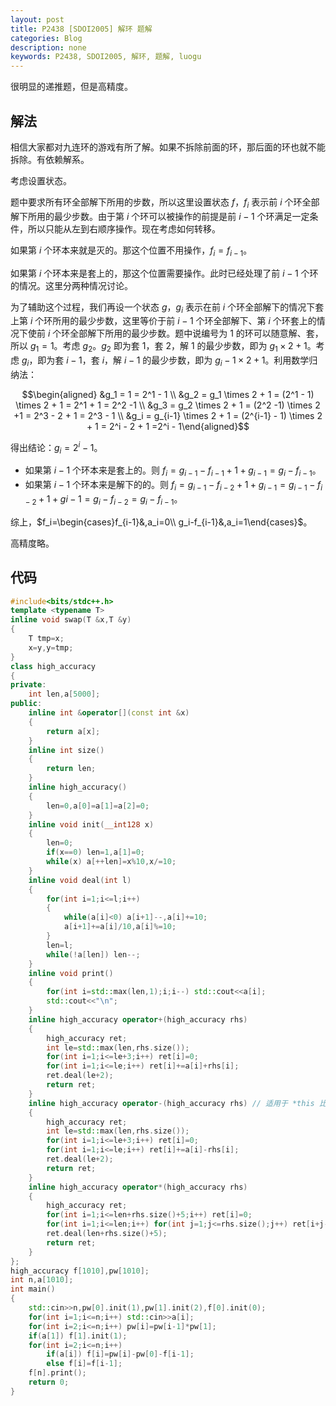 ```yaml
---
layout: post
title: P2438 [SDOI2005] 解环 题解
categories: Blog
description: none
keywords: P2438, SDOI2005, 解环, 题解, luogu
---
```


很明显的递推题，但是高精度。

## 解法

相信大家都对九连环的游戏有所了解。如果不拆除前面的环，那后面的环也就不能拆除。有依赖解系。

考虑设置状态。

题中要求所有环全部解下所用的步数，所以这里设置状态 $f$，$f_i$ 表示前 $i$ 个环全部解下所用的最少步数。由于第 $i$ 个环可以被操作的前提是前 $i-1$ 个环满足一定条件，所以只能从左到右顺序操作。现在考虑如何转移。

如果第 $i$ 个环本来就是灭的。那这个位置不用操作，$f_i = f_{i-1}$。

如果第 $i$ 个环本来是套上的，那这个位置需要操作。此时已经处理了前 $i-1$ 个环的情况。这里分两种情况讨论。

为了辅助这个过程，我们再设一个状态 $g$，$g_i$ 表示在前 $i$ 个环全部解下的情况下套上第 $i$ 个环所用的最少步数，这里等价于前 $i-1$ 个环全部解下、第 $i$ 个环套上的情况下使前 $i$ 个环全部解下所用的最少步数。题中说编号为 $1$ 的环可以随意解、套，所以 $g_1 = 1$。考虑 $g_2$。$g_2$ 即为套 $1$，套 $2$，解 $1$ 的最少步数，即为 $g_1 \times 2 + 1$。考虑 $g_i$，即为套 $i-1$，套 $i$，解 $i-1$ 的最少步数，即为 $g_i-1 \times 2 + 1$。利用数学归纳法：

$$\begin{aligned} &g_1 = 1 = 2^1 - 1 \\ &g_2 = g_1 \times 2 + 1 = (2^1 - 1) \times 2 + 1 = 2^1 + 1 = 2^2 -1 \\ &g_3 = g_2 \times 2 + 1 = (2^2 -1) \times 2 +1 = 2^3 - 2 + 1 = 2^3 - 1 \\ &g_i = g_{i-1} \times 2 + 1 = (2^{i-1} - 1) \times 2 + 1 = 2^i - 2 + 1 =2^i - 1\end{aligned}$$

得出结论：$g_i = 2^i - 1$。

- 如果第 $i-1$ 个环本来是套上的。则 $f_i = g_{i-1} - f_{i-1} + 1 + g_{i-1} = g_i - f_{i-1}$。
- 如果第 $i-1$ 个环本来是解下的的。则 $f_i = g_{i-1} - f_{i-2} + 1 + g_{i-1} = g_{i-1} - f_{i-2} + 1 + g{i-1} = g_i - f_{i-2} = g_{i} - f_{i-1}$。

综上，$f_i=\begin{cases}f_{i-1}&,a_i=0\\ g_i-f_{i-1}&,a_i=1\end{cases}$。

高精度略。

## 代码

```cpp
#include<bits/stdc++.h>
template <typename T>
inline void swap(T &x,T &y)
{
	T tmp=x;
	x=y,y=tmp;
}
class high_accuracy
{
private:
	int len,a[5000];
public:
	inline int &operator[](const int &x)
	{
		return a[x];
	}
	inline int size()
	{
		return len;
	}
	inline high_accuracy()
	{
		len=0,a[0]=a[1]=a[2]=0;
	}
	inline void init(__int128 x)
	{
		len=0;
		if(x==0) len=1,a[1]=0;
		while(x) a[++len]=x%10,x/=10;
	}
	inline void deal(int l)
	{
		for(int i=1;i<=l;i++)
		{
			while(a[i]<0) a[i+1]--,a[i]+=10;
			a[i+1]+=a[i]/10,a[i]%=10;
		}
		len=l;
		while(!a[len]) len--;
	}
	inline void print()
	{
		for(int i=std::max(len,1);i;i--) std::cout<<a[i];
		std::cout<<"\n";
	}
	inline high_accuracy operator+(high_accuracy rhs)
	{
		high_accuracy ret;
		int le=std::max(len,rhs.size());
		for(int i=1;i<=le+3;i++) ret[i]=0;
		for(int i=1;i<=le;i++) ret[i]+=a[i]+rhs[i];
		ret.deal(le+2);
		return ret;
	}
	inline high_accuracy operator-(high_accuracy rhs) // 适用于 *this 比 rhs 大的情况
	{
		high_accuracy ret;
		int le=std::max(len,rhs.size());
		for(int i=1;i<=le+3;i++) ret[i]=0;
		for(int i=1;i<=le;i++) ret[i]+=a[i]-rhs[i];
		ret.deal(le+2);
		return ret;
	}
	inline high_accuracy operator*(high_accuracy rhs)
	{
		high_accuracy ret;
		for(int i=1;i<=len+rhs.size()+5;i++) ret[i]=0;
		for(int i=1;i<=len;i++) for(int j=1;j<=rhs.size();j++) ret[i+j-1]+=a[i]*rhs[j];
		ret.deal(len+rhs.size()+5);
		return ret;
	}
};
high_accuracy f[1010],pw[1010];
int n,a[1010];
int main()
{
	std::cin>>n,pw[0].init(1),pw[1].init(2),f[0].init(0);
	for(int i=1;i<=n;i++) std::cin>>a[i];
	for(int i=2;i<=n;i++) pw[i]=pw[i-1]*pw[1];
	if(a[1]) f[1].init(1);
	for(int i=2;i<=n;i++)
		if(a[i]) f[i]=pw[i]-pw[0]-f[i-1];
		else f[i]=f[i-1];
	f[n].print();
	return 0;
}
```
